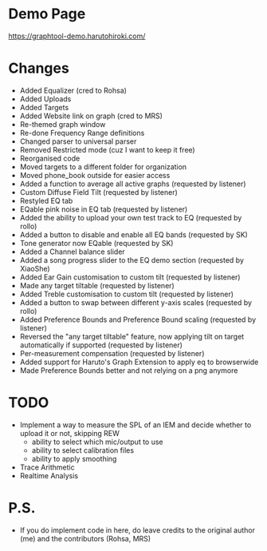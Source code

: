 # Demo Page
https://graphtool-demo.harutohiroki.com/

# Changes
- Added Equalizer (cred to Rohsa)
- Added Uploads
- Added Targets
- Added Website link on graph (cred to MRS)
- Re-themed graph window
- Re-done Frequency Range definitions
- Changed parser to universal parser
- Removed Restricted mode (cuz I want to keep it free)
- Reorganised code
- Moved targets to a different folder for organization
- Moved phone_book outside for easier access
- Added a function to average all active graphs (requested by listener)
- Custom Diffuse Field Tilt (requested by listener)
- Restyled EQ tab
- EQable pink noise in EQ tab (requested by listener)
- Added the ability to upload your own test track to EQ (requested by rollo)
- Added a button to disable and enable all EQ bands (requested by SK)
- Tone generator now EQable (requested by SK)
- Added a Channel balance slider
- Added a song progress slider to the EQ demo section (requested by XiaoShe)
- Added Ear Gain customisation to custom tilt (requested by listener)
- Made any target tiltable (requested by listener)
- Added Treble customisation to custom tilt (requested by listener)
- Added a button to swap between different y-axis scales (requested by rollo)
- Added Preference Bounds and Preference Bound scaling (requested by listener)
- Reversed the "any target tiltable" feature, now applying tilt on target automatically if supported (requested by listener)
- Per-measurement compensation (requested by listener)
- Added support for Haruto's Graph Extension to apply eq to browserwide 
- Made Preference Bounds better and not relying on a png anymore


# TODO
- Implement a way to measure the SPL of an IEM and decide whether to upload it or not, skipping REW
  - ability to select which mic/output to use
  - ability to select calibration files
  - ability to apply smoothing
- Trace Arithmetic
- Realtime Analysis

# P.S.
- If you do implement code in here, do leave credits to the original author (me) and the contributors (Rohsa, MRS)